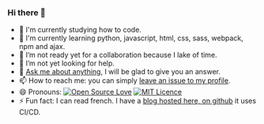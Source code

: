 ### Hi there 👋
- 🔭 I'm currently studying how to code.  
- 🌱 I'm currently learning python, javascript, html, css, sass, webpack, npm and ajax.
- 👯 I’m not ready yet for a collaboration because I lake of time.
- 🤔 I’m not yet looking for help.
- 💬 [Ask me about anything](https://github.com/cGIfl300/cGIfl300/issues/new), I will be glad to give you an answer.
- 📫 How to reach me: you can simply [leave an issue to my profile](https://github.com/cGIfl300/cGIfl300/issues/new).
- 😄 Pronouns: [![Open Source Love](https://badges.frapsoft.com/os/v1/open-source.png?v=103)](https://github.com/ellerbrock/open-source-badges/) [![MIT Licence](https://badges.frapsoft.com/os/mit/mit.png?v=103)](https://opensource.org/licenses/mit-license.php)
- ⚡ Fun fact: I can read french. I have a [blog hosted here, on github](https://www.cgifl300.com/) it uses CI/CD.
<!--
**cGIfl300/cGIfl300** is a ✨ _special_ ✨ repository because its `README.md` (this file) appears on your GitHub profile.

Here are some ideas to get you started:

- 🔭 I’m currently working on ...
- 🌱 I’m currently learning ...
- 👯 I’m looking to collaborate on ...
- 🤔 I’m looking for help with ...
- 💬 Ask me about ...
- 📫 How to reach me: ...
- 😄 Pronouns: ...
- ⚡ Fun facts: ...
-->
